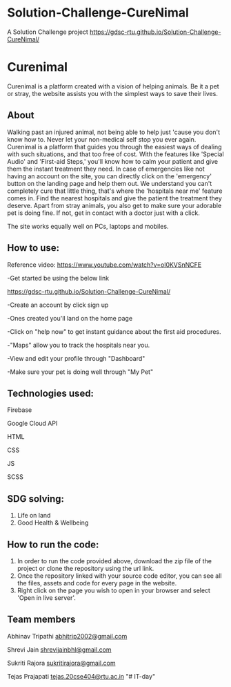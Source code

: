 # Solution-Challenge-CureNimal
A Solution Challenge project
https://gdsc-rtu.github.io/Solution-Challenge-CureNimal/


# Curenimal 
Curenimal is a platform created with a vision of helping animals. Be it a pet or stray, the website assists you with the simplest ways to save their lives. 

## About

Walking past an injured animal, not being able to help just 'cause you don't know how to. Never let your non-medical self stop you ever again. Curenimal is a platform that guides you through the easiest ways of dealing with such situations, and that too free of cost. With the features like 'Special Audio' and 'First-aid Steps,' you'll know how to calm your patient and give them the instant treatment they need. In case of emergencies like not having an account on the site, you can directly click on the 'emergency' button on the landing page and help them out. We understand you can't completely cure that little thing, that's where the 'hospitals near me' feature comes in. Find the nearest hospitals and give the patient the treatment they deserve. Apart from stray animals, you also get to make sure your adorable pet is doing fine. If not, get in contact with a doctor just with a click. 

The site works equally well on PCs, laptops and mobiles. 

## How to use:

Reference video: https://www.youtube.com/watch?v=ol0KVSnNCFE  

-Get started be using the below link 

https://gdsc-rtu.github.io/Solution-Challenge-CureNimal/

-Create an account by click sign up

-Ones created you'll land on the home page 

-Click on "help now" to get instant guidance about the first aid procedures. 

-"Maps" allow you to track the hospitals near you.

-View and edit your profile through "Dashboard"

-Make sure your pet is doing well through "My Pet"

## Technologies used:
 Firebase
 
 Google Cloud API
 
 HTML
 
 CSS
 
 JS
 
 SCSS
 
 ## SDG solving:
 1. Life on land
 2. Good Health & Wellbeing

## How to run the code:

1. In order to run the code provided above, download the zip file of the project or clone the repository using the url link.
2. Once the repository linked with your source code editor, you can see all the files, assets and code for every page in the website.
3. Right click on the page you wish to open in your browser and select 'Open in live server'.


## Team members
Abhinav Tripathi  abhitrip2002@gmail.com

Shrevi Jain      shrevijainbhl@gmail.com

Sukriti Rajora    sukritirajora@gmail.com

Tejas Prajapati   tejas.20cse404@rtu.ac.in
"# IT-day" 
